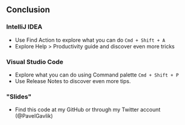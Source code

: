 ## Conclusion

### IntelliJ IDEA

- Use Find Action to explore what you can do `Cmd + Shift + A`
- Explore Help > Productivity guide and discover even more tricks

### Visual Studio Code

- Explore what you can do using Command palette `Cmd + Shift + P`
- Use Release Notes to discover even more tips.

### "Slides"

- Find this code at my GitHub or through my Twitter account (@PavelGavlik)